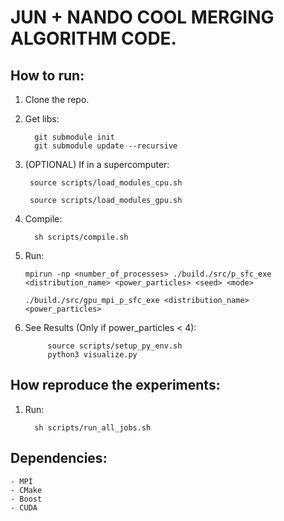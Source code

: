 # JUN + NANDO COOL MERGING ALGORITHM CODE.

## How to run:

1. Clone the repo.
2. Get libs:

         git submodule init
         git submodule update --recursive

3. (OPTIONAL) If in a supercomputer:

        source scripts/load_modules_cpu.sh

        source scripts/load_modules_gpu.sh

4. Compile:

         sh scripts/compile.sh

5.  Run:

        mpirun -np <number_of_processes> ./build./src/p_sfc_exe <distribution_name> <power_particles> <seed> <mode>
        
        ./build./src/gpu_mpi_p_sfc_exe <distribution_name> <power_particles>
   
6. See Results (Only if power_particles < 4):

            source scripts/setup_py_env.sh
            python3 visualize.py
 
## How reproduce the experiments:

1. Run:

         sh scripts/run_all_jobs.sh 

## Dependencies:

    - MPI
    - CMake
    - Boost
    - CUDA